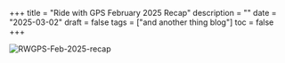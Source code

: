 +++
title = "Ride with GPS February 2025 Recap"
description = ""
date = "2025-03-02"
draft = false
tags = ["and another thing blog"]
toc = false
+++

<img style="display:block;margin:auto" src="https://i.ibb.co/0RDGSV5Y/RWGPS-Feb-2025-recap.jpg" alt="RWGPS-Feb-2025-recap">